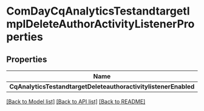 # ComDayCqAnalyticsTestandtargetImplDeleteAuthorActivityListenerProperties

## Properties
Name | Type | Description | Notes
------------ | ------------- | ------------- | -------------
**CqAnalyticsTestandtargetDeleteauthoractivitylistenerEnabled** | [**ConfigNodePropertyBoolean**](configNodePropertyBoolean.md) |  | [optional] 

[[Back to Model list]](../README.md#documentation-for-models) [[Back to API list]](../README.md#documentation-for-api-endpoints) [[Back to README]](../README.md)



